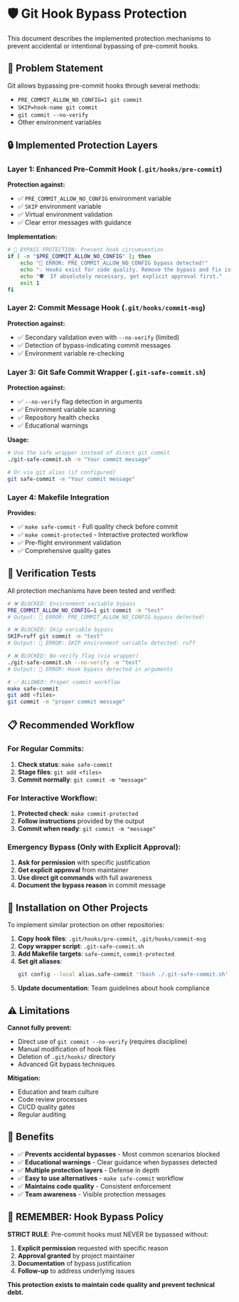 # 🛡️ Git Hook Bypass Protection

This document describes the implemented protection mechanisms to prevent accidental or intentional bypassing of pre-commit hooks.

## 🚨 Problem Statement

Git allows bypassing pre-commit hooks through several methods:
- `PRE_COMMIT_ALLOW_NO_CONFIG=1 git commit`
- `SKIP=hook-name git commit`
- `git commit --no-verify`
- Other environment variables

## 🔒 Implemented Protection Layers

### Layer 1: Enhanced Pre-Commit Hook (`.git/hooks/pre-commit`)

**Protection against:**
- ✅ `PRE_COMMIT_ALLOW_NO_CONFIG` environment variable
- ✅ `SKIP` environment variable
- ✅ Virtual environment validation
- ✅ Clear error messages with guidance

**Implementation:**
```bash
# 🚫 BYPASS PROTECTION: Prevent hook circumvention
if [ -n "$PRE_COMMIT_ALLOW_NO_CONFIG" ]; then
    echo "🚫 ERROR: PRE_COMMIT_ALLOW_NO_CONFIG bypass detected!"
    echo "💡 Hooks exist for code quality. Remove the bypass and fix issues properly."
    echo "🛡️  If absolutely necessary, get explicit approval first."
    exit 1
fi
```

### Layer 2: Commit Message Hook (`.git/hooks/commit-msg`)

**Protection against:**
- ✅ Secondary validation even with `--no-verify` (limited)
- ✅ Detection of bypass-indicating commit messages
- ✅ Environment variable re-checking

### Layer 3: Git Safe Commit Wrapper (`.git-safe-commit.sh`)

**Protection against:**
- ✅ `--no-verify` flag detection in arguments
- ✅ Environment variable scanning
- ✅ Repository health checks
- ✅ Educational warnings

**Usage:**
```bash
# Use the safe wrapper instead of direct git commit
./git-safe-commit.sh -m "Your commit message"

# Or via git alias (if configured)
git safe-commit -m "Your commit message"
```

### Layer 4: Makefile Integration

**Provides:**
- ✅ `make safe-commit` - Full quality check before commit
- ✅ `make commit-protected` - Interactive protected workflow
- ✅ Pre-flight environment validation
- ✅ Comprehensive quality gates

## 🧪 Verification Tests

All protection mechanisms have been tested and verified:

```bash
# ❌ BLOCKED: Environment variable bypass
PRE_COMMIT_ALLOW_NO_CONFIG=1 git commit -m "test"
# Output: 🚫 ERROR: PRE_COMMIT_ALLOW_NO_CONFIG bypass detected!

# ❌ BLOCKED: Skip variable bypass
SKIP=ruff git commit -m "test"
# Output: 🚫 ERROR: SKIP environment variable detected: ruff

# ❌ BLOCKED: No-verify flag (via wrapper)
./git-safe-commit.sh --no-verify -m "test"
# Output: 🚫 ERROR: Hook bypass detected in arguments

# ✅ ALLOWED: Proper commit workflow
make safe-commit
git add <files>
git commit -m "proper commit message"
```

## 📋 Recommended Workflow

### For Regular Commits:
1. **Check status**: `make safe-commit`
2. **Stage files**: `git add <files>`
3. **Commit normally**: `git commit -m "message"`

### For Interactive Workflow:
1. **Protected check**: `make commit-protected`
2. **Follow instructions** provided by the output
3. **Commit when ready**: `git commit -m "message"`

### Emergency Bypass (Only with Explicit Approval):
1. **Ask for permission** with specific justification
2. **Get explicit approval** from maintainer
3. **Use direct git commands** with full awareness
4. **Document the bypass reason** in commit message

## 🔧 Installation on Other Projects

To implement similar protection on other repositories:

1. **Copy hook files**: `.git/hooks/pre-commit`, `.git/hooks/commit-msg`
2. **Copy wrapper script**: `.git-safe-commit.sh`
3. **Add Makefile targets**: `safe-commit`, `commit-protected`
4. **Set git aliases**:
   ```bash
   git config --local alias.safe-commit '!bash ./.git-safe-commit.sh'
   ```
5. **Update documentation**: Team guidelines about hook compliance

## ⚠️ Limitations

**Cannot fully prevent:**
- Direct use of `git commit --no-verify` (requires discipline)
- Manual modification of hook files
- Deletion of `.git/hooks/` directory
- Advanced Git bypass techniques

**Mitigation:**
- Education and team culture
- Code review processes
- CI/CD quality gates
- Regular auditing

## 🎯 Benefits

- ✅ **Prevents accidental bypasses** - Most common scenarios blocked
- ✅ **Educational warnings** - Clear guidance when bypasses detected
- ✅ **Multiple protection layers** - Defense in depth
- ✅ **Easy to use alternatives** - `make safe-commit` workflow
- ✅ **Maintains code quality** - Consistent enforcement
- ✅ **Team awareness** - Visible protection messages

## 🚫 REMEMBER: Hook Bypass Policy

**STRICT RULE**: Pre-commit hooks must NEVER be bypassed without:
1. **Explicit permission** requested with specific reason
2. **Approval granted** by project maintainer
3. **Documentation** of bypass justification
4. **Follow-up** to address underlying issues

**This protection exists to maintain code quality and prevent technical debt.**
